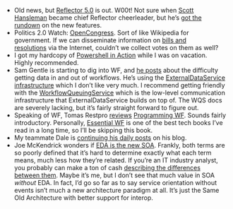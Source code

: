 -   Old news, but [Reflector 5.0](http://www.aisto.com/roeder/dotnet) is
    out. W00t! Not sure when [Scott
    Hansleman](http://www.hanselman.com/blog/) became chief Reflector
    cheerleader, but he’s [got the
    rundown](http://www.hanselman.com/blog/Reflector5ReleasedWorldDominationAssured.aspx)
    on the new features.
-   Politics 2.0 Watch: [OpenCongress](http://www.opencongress.org/).
    Sort of like Wikipedia for government. If we can disseminate
    information on [bills and
    resolutions](http://www.opencongress.org/bill/all) via the Internet,
    couldn’t we collect votes on them as well?
-   I got my hardcopy of [Powershell in
    Action](http://www.manning.com/payette/) while I was on vacation.
    Highly recommended.
-   Sam Gentle is starting to dig into WF, and [he
    posts](http://codebetter.com/blogs/sam.gentile/archive/2007/02/24/Windows-Workflow-101-or-2-Months-with-WF.aspx)
    about the difficulty getting data in and out of workflows. He’s
    using the [ExternalDataService
    infrastructure](http://msdn2.microsoft.com/en-us/library/ms735924.aspx)
    which I don’t like very much. I recommend getting friendly with the
    [WorkflowQueuingService](http://msdn2.microsoft.com/en-us/library/system.workflow.runtime.workflowqueuingservice.aspx)
    which is the low-level communication infrastructure that
    ExternalDataService builds on top of. The WQS docs are severely
    lacking, but it’s fairly straight forward to figure out.
-   Speaking of WF, Tomas Restpro
    [reviews](http://www.winterdom.com/weblog/2007/02/26/ProgrammingWindowsWorkflowFoundation.aspx)
    [Programming WF](http://www.amazon.com/Programming-Windows-Workflow-Foundation-Techniques/dp/1904811213).
    Sounds fairly introductory. Personally, [Essential
    WF](http://www.amazon.com/Essential-Workflow-Foundation-Microsoft-Development/dp/0321399838)
    is one of the best tech books I’ve read in a long time, so I’ll be
    skipping this book.
-   My teammate Dale is [continuing his daily
    posts](http://halfmybrain.spaces.live.com/Blog/cns!DF6CA820250998D2!349.entry)
    on his blog.
-   Joe McKendrick wonders if [EDA is the new
    SOA](http://blogs.zdnet.com/service-oriented/?p=821). Frankly, both
    terms are so poorly defined that it’s hard to determine exactly what
    each term means, much less how they’re related. If you’re an IT
    industry analyst, you probably can make a ton of cash [describing
    the differences between
    them](http://soa-eda.blogspot.com/2006/11/how-eda-extends-soa-and-why-it-is.html).
    Maybe it’s me, but I don’t see that much value in SOA *without* EDA.
    In fact, I’d go so far as to say service orientation without events
    isn’t much a new architecture paradigm at all. It’s just the Same
    Old Architecture with better support for interop.

